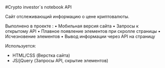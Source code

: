 #Crypto investor`s notebook API 

Сайт отслеживающий информацию о цене криптовалюты.

Выполнено в проекте :
•  Мобильная версия сайта
• Запросы к открытому API
• Плавное появление элементов при скролле страницы
• Исчезновение элементов
• Вывод информации через API на страницу


Используется:

- HTML/CSS (Верстка сайта)
- JS/jQuery (Запросы API, скрытие элементов)
